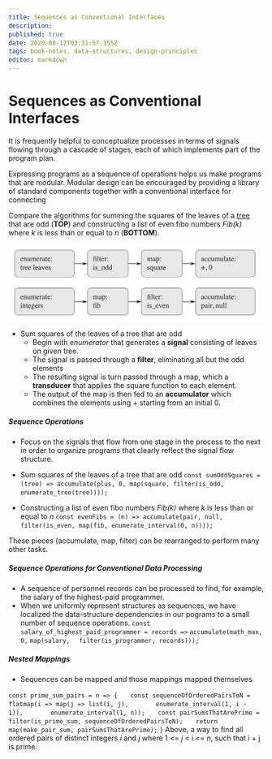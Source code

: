```yaml
---
title: Sequences as Conventional Interfaces
description: 
published: true
date: 2020-08-17T03:31:57.155Z
tags: book-notes, data-structures, design-principles
editor: markdown
---
```


# Sequences as Conventional Interfaces

It is frequently helpful to conceptualize processes in terms of signals flowing through a cascade of stages, each of which implements part of the program plan. 

Expressing programs as a sequence of operations helps us make programs that are modular. Modular design can be encouraged by providing a library of standard components together with a conventional interface for connecting 

Compare the algorithms for summing the squares of the leaves of a  [tree](/computer-science/trees) that are odd (**TOP**) and constructing a list of even fibo numbers *Fib(k)* where *k* is less than or equal to *n* (**BOTTOM**).

![signalflowalgorithm.png](/signalflowalgorithm.png)

* Sum squares of the leaves of a tree that are odd
	* Begin with *enumerator* that generates a **signal** consisting of leaves on given tree.
  * The signal is passed through a **filter**, eliminating all but the odd elements
  * The resulting signal is turn passed through a map, which a **transducer** that applies the square function to each element. 
  * The output of the map is then fed to an **accumulator** which combines the elements using + starting from an initial 0.

##### Sequence Operations
* Focus on the signals that flow from one stage in the process to the next in order to organize programs that clearly reflect the signal flow structure.

* Sum squares of the leaves of a tree that are odd
`const sumOddSquares = (tree) => accumulate(plus, 0, map(square, filter(is_odd, enumerate_tree(tree))));`
* Constructing a list of even fibo numbers *Fib(k)* where *k* is less than or equal to *n* 
`const evenFibs = (n) => accumulate(pair, null, filter(is_even, map(fib, enumerate_interval(0, n))));`

These pieces (accumulate, map, filter) can be rearranged to perform many other tasks.

##### Sequence Operations for Conventional Data Processing
* A sequence of personnel records can be processed to find, for example, the salary of the highest-paid programmer.
* When we uniformly represent structures as sequences, we have localized
the data-structure dependencies in our pograms to a small number of sequence operations.
`const salary_of_highest_paid_programmer = records =>`
`accumulate(math_max,`
    `	0,`
    `map(salary,`
      `  filter(is_programmer, records)));`

##### Nested Mappings
* Sequences can be mapped and those mappings mapped themselves 

`const prime_sum_pairs = n => {`
    `	const sequenceOfOrderedPairsToN = flatmap(i => map(j => list(i, j),`
        `		enumerate_interval(1, i - 1)),`
        `		enumerate_interval(1, n));`
    `	const pairSumsThatArePrime = filter(is_prime_sum, sequenceOfOrderedPairsToN);`
    `	return map(make_pair_sum, pairSumsThatArePrime);`
`}`
Above, a way to find all ordered pairs of distinct integers *i* and *j* where 1 <= *j* < i <= *n*, such that i + j is prime. 